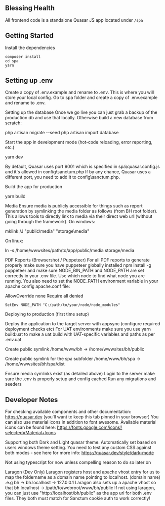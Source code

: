 ## Blessing Health

All frontend code is a standalone Quasar JS app located under `/spa`

## Getting Started

Install the dependencies

```
composer install
cd spa
yarn
```



## Setting up .env

Create a copy of .env.example and rename to .env. This is where you will store your local config.
Go to spa folder and create a copy of .env.example and rename to .env.


Setting up the database
Once we go live you can just grab a backup of the production db and use that locally. Otherwise build a new database from scratch:

php artisan migrate --seed
php artisan import:database



Start the app in development mode (hot-code reloading, error reporting, etc.)

yarn dev



By default, Quasar uses port 9001 which is specified in spa\quasar.config.js and it's allowed in config\sanctum.php
If by any chance, Quasar uses a different port, you need to add it to config\sanctum.php.


Build the app for production

yarn build



Media
Ensure media is publicly accessible for things such as report generation by symlinking the media folder as follows (from BH root folder).
This allows tools to directly link to media via their direct web url (without going through the framework).
On windows:

mklink /J "public\media" "storage\media"


On linux:

ln -s /home/wwwsites/path/to/app/public/media storage/media



PDF Reports (Browsershot / Puppeteer)
For all PDF reports to generate properly make sure you have puppeteer globally installed npm install -g puppeteer and
make sure NODE_BIN_PATH and NODE_PATH are set correctly in your .env file. Use which node to find what node you are running.
You also need to set the NODE_PATH environment variable in your apache config apache.conf file:

<Directory />
    AllowOverride none
    Require all denied
	
    SetEnv NODE_PATH "C:/path/to/your/node/node_modules"
</Directory>



Deploying to production (first time setup)

Deploy the application to the target server with appsync (configure required deployment checks etc)
For UAT environments make sure you use yarn build:uat to make a uat build with UAT-specific variables and paths as per .env.uat

Create public symlink /home/www/bh -> /home/wwwsites/bh/public

Create public symlink for the spa subfolder /home/www/bh/spa -> /home/wwwsites/bh/spa/dist

Ensure media symlinks exist (as detailed above)
Login to the server make sure the .env is properly setup and config cached
Run any migrations and seeders


## Developer Notes

For checking available components and other documentation: https://quasar.dev (you'll want to keep this tab pinned in your browser)
You can also use material icons in addition to font awesome. Available material icons can be found here: https://fonts.google.com/icons?selected=Material+Icons

Supporting both Dark and Light quasar theme. Automatically set based on users windows theme setting. You need to test any custom CSS against both modes - see here for more info: https://quasar.dev/style/dark-mode

Not using typescript for now unless compelling reason to do so later on


Laragon (Dev Only)
Laragon registers host and apache vhost entry for us to map the foldername as a domain name pointing to localhost. (domain name)
.e.g bh -> bh.localhost -> 127.0.0.1
Laragon also sets up a apache vhost so that bh.localhost -> /path/to/webroot/www/bh/public
If not using laragon, you can just use "http://localhost/bh/public" as the app url for both .env files. They both must match for Sanctum cookie auth to work correctly!

